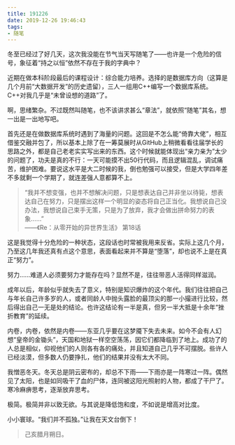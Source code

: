 ```yaml
---
title: 191226
date: 2019-12-26 19:46:43
tags:
- 随笔
---
```

冬至已经过了好几天，这次我没能在节气当天写随笔了——也许是一个危险的信号，象征着“持之以恒”依然不存在于我的字典中？

近期在做本科阶段最后的课程设计：综合能力培养。选择的是数据库方向（这算是几个月前“大数据开发”的历史遗留），三人一组用C++编写一个数据库系统。C++对我几乎是“未曾设想的道路”了。

啊，思绪繁杂。不过既然叫随笔，也不该讲求甚么“章法”，就依照“随笔”其名，想一出是一出地写吧。

首先还是在做数据库系统时遇到了海量的问题。这回是不怎么能“倚靠大佬”，相互借鉴交融并包了，所以基本上除了在一筹莫展时从GitHub上稍微看看往届学长的思路之外，都是自己老老实实写出来的东西。这个时候就能体现出“亲力亲为”太少的问题了，功夫是真的不行：一天可能摸不出50行代码，而且逻辑混乱，调试痛苦，维护困难。要说这水平是大二时候的我，倒也勉强可以接受，但是大学四年差不多就剩一个学期了，就连差强人意都算不上。

> “我并不想变强，也并不想解决问题，只是想表达自己并非坐以待毙，想表达自己在努力，只是摆出这样一个明显的姿态将自己正当化。我想说自己没办法，我想说自己束手无策，只是为了放弃，我才会做出拼命努力的表象……”      
> ——《Re：从零开始的异世界生活》 第18话

这是我觉得十分危险的一种状态，这段话也时常被我用来反省。实际上这几个月，乃至这几年我还真有点这个意思，表面看起来并不算是“堕落”，却也说不上是在真正“努力”。

努力……难道人必须要努力才能存在吗？显然不是，往往带恶人活得同样滋润。

成年以后，年龄似乎就失去了意义，特别是知识爆炸的这个年代。我们往往把自己与年长自己许多岁的人，或者同龄人中抛头露脸的最顶尖的那一小撮进行比较，然后得出自己一无是处的结论。也许这结论有一半是真，但另一半大抵是十余年“挫折教育”的延续。

内卷，内卷，依然是内卷——东亚几乎要在这梦魇下失去未来。如今不会有人幻想“皇帝的金锄头”，天国和地狱一样空空荡荡，因它们都降临到了地上。成功了的人总是相似，仰视他们的人则各有各的痛处，并且知道自己几乎不可摆脱。些许人已经淡漠，但多数人仍要挣扎，他们的结果并没有太大不同。

我憎恶冬天。冬天总是阴云密布的，却总不下雨——下雨亦是一阵寒过一阵。偶然见了太阳，也是如同吸干了血的尸体，连同被这阳光照射的人物，都成了干尸了。寒冷麻痹思考，逐渐放弃思考。

极简。极简并非以致无欲。与其说是降低饱和度，不如说是增高对比度。

小小寰球。“我们并不孤独。”让我在天文台倒下！

> 己亥腊月朔日。
